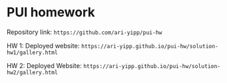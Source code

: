 # PUI homework

Repository link: `https://github.com/ari-yipp/pui-hw`

HW 1: Deployed website: `https://ari-yipp.github.io/pui-hw/solution-hw1/gallery.html`

HW 2: Deployed Website: `https://ari-yipp.github.io/pui-hw/solution-hw2/gallery.html`

